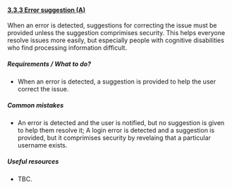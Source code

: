 #### [3.3.3 Error suggestion (A)](https://www.w3.org/TR/UNDERSTANDING-WCAG20/minimize-error-suggestions.html)

When an error is detected, suggestions for correcting the issue must be provided unless the suggestion comprimises security. This helps everyone resolve issues more easily, but especially people with cognitive disabilities who find processing information difficult.

##### Requirements / What to do?

*   When an error is detected, a suggestion is provided to help the user correct the issue.

##### Common mistakes

*   An error is detected and the user is notified, but no suggestion is given to help them resolve it; A login error is detected and a suggestion is provided, but it comprimises security by revelaing that a particular username exists.

##### Useful resources

*   TBC.
